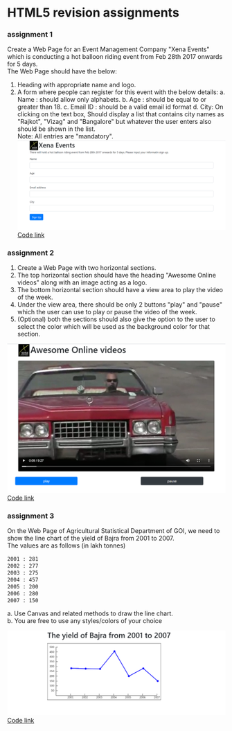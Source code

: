 # HTML5 revision assignments

### assignment 1
Create a Web Page for an Event Management Company "Xena Events" which is conducting a hot balloon riding event from Feb 28th 2017 onwards for 5 days.      
The Web Page should have the below:     
1.	Heading with appropriate name and logo.          
2.	A form where people can register for this event with the below details: a. Name : should allow only alphabets. b. Age : should be equal to or greater than 18. c. Email ID : should be a valid email id format d. City: On clicking on the text box, Should display a list that contains city names as "Rajkot", "Vizag" and "Bangalore" but whatever the user enters also should be shown in the list.       
Note: All entries are "mandatory".        
![image](./img/assignment1.jpg)
[Code link](./assignment1.html)


### assignment 2
1.	Create a Web Page with two horizontal sections.    
2.	The top horizontal section should have the heading "Awesome Online videos" along with an image acting as a logo.       
3.	The bottom horizontal section should have a view area to play the video of the week.     
4.	Under the view area, there should be only 2 buttons "play" and "pause" which the user can use to play or pause the video of the week.      
5.	(Optional) both the sections should also give the option to the user to select the color which will be used as the background color for that section.      

![image](./img/assignment2.jpg)
[Code link](./assignment2.html)


### assignment 3
On the Web Page of Agricultural Statistical Department of GOI, we need to show the line chart of the yield of Bajra from 2001 to 2007.      
The values are as follows (in lakh tonnes)       
```
2001 : 281
2002 : 277
2003 : 275
2004 : 457
2005 : 200
2006 : 280
2007 : 150
```
a. Use Canvas and related methods to draw the line chart.      
b. You are free to use any styles/colors of your choice      
   
![image](./img/assignment3.jpg)
[Code link](./assignment3.html)

